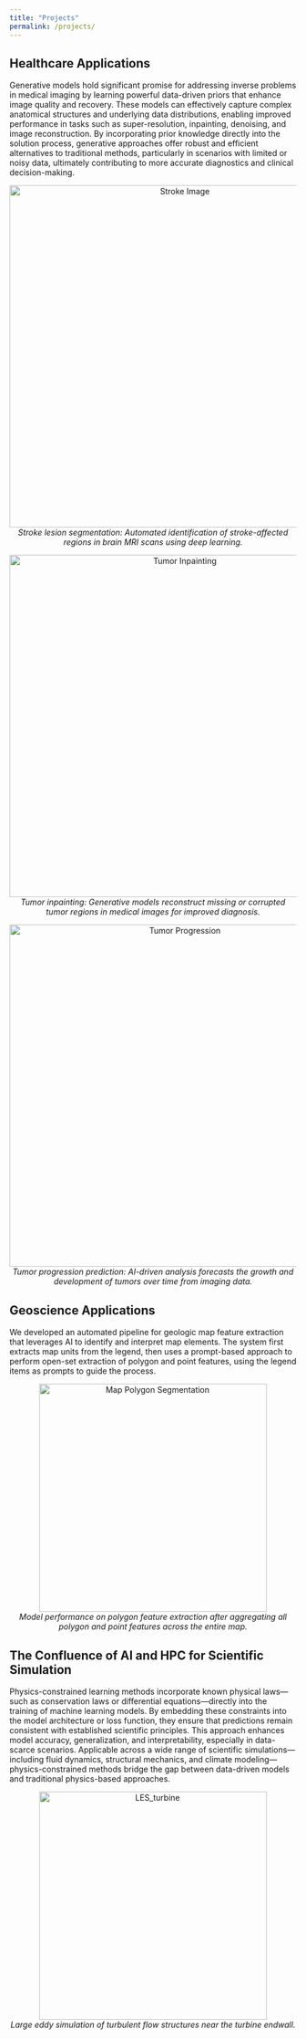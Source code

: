 ```yaml
---
title: "Projects"
permalink: /projects/
---
```


## Healthcare Applications
Generative models hold significant promise for addressing inverse problems in medical imaging by learning powerful data-driven priors that enhance image quality and recovery. These models can effectively capture complex anatomical structures and underlying data distributions, enabling improved performance in tasks such as super-resolution, inpainting, denoising, and image reconstruction. By incorporating prior knowledge directly into the solution process, generative approaches offer robust and efficient alternatives to traditional methods, particularly in scenarios with limited or noisy data, ultimately contributing to more accurate diagnostics and clinical decision-making.

<p align="center">
  <img src="{{ site.baseurl }}/images/stroke.jpeg" alt="Stroke Image" width="600"/>
  <br/>
  <em>Stroke lesion segmentation: Automated identification of stroke-affected regions in brain MRI scans using deep learning.</em>
</p>
<p align="center">
  <img src="{{ site.baseurl }}/images/tumor_inpainting.png" alt="Tumor Inpainting" width="600"/>
  <br/>
  <em>Tumor inpainting: Generative models reconstruct missing or corrupted tumor regions in medical images for improved diagnosis.</em>
</p>
<p align="center">
  <img src="{{ site.baseurl }}/images/tumor_progression.png" alt="Tumor Progression" width="600"/>
  <br/>
  <em>Tumor progression prediction: AI-driven analysis forecasts the growth and development of tumors over time from imaging data.</em>
</p>

## Geoscience Applications
We developed an automated pipeline for geologic map feature extraction that leverages AI to identify and interpret map elements. The system first extracts map units from the legend, then uses a prompt-based approach to perform open-set extraction of polygon and point features, using the legend items as prompts to guide the process.

<p align="center">
  <img src="{{ site.baseurl }}/images/map_polygon_segmentation.png" alt="Map Polygon Segmentation" width="400"/>
  <br/>
  <em>Model performance on polygon feature extraction after aggregating all polygon and point features across the entire map.</em>
</p>

## The Confluence of AI and HPC  for Scientific Simulation
Physics-constrained learning methods incorporate known physical laws—such as conservation laws or differential equations—directly into the training of machine learning models. By embedding these constraints into the model architecture or loss function, they ensure that predictions remain consistent with established scientific principles. This approach enhances model accuracy, generalization, and interpretability, especially in data-scarce scenarios. Applicable across a wide range of scientific simulations—including fluid dynamics, structural mechanics, and climate modeling—physics-constrained methods bridge the gap between data-driven models and traditional physics-based approaches.

<p align="center">
  <img src="{{ site.baseurl }}/images/turbine.PNG" alt="LES_turbine" width="400"/>
  <br/>
  <em>Large eddy simulation of turbulent flow structures near the turbine endwall.</em>
</p>